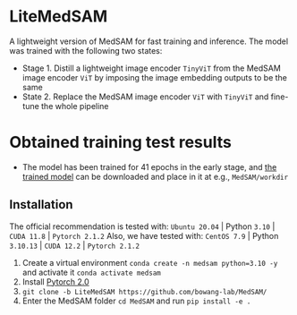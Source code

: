 # LiteMedSAM

A lightweight version of MedSAM for fast training and inference. The model was trained with the following two states:

- Stage 1. Distill a lightweight image encoder `TinyViT` from the MedSAM image encoder `ViT` by imposing the image embedding outputs to be the same
- State 2. Replace the MedSAM image encoder `ViT` with `TinyViT` and fine-tune the whole pipeline

# Obtained training test results

- The model has been trained for 41 epochs in the early stage, and [the trained model](https://pan.baidu.com/s/1FFH9ykyp1lDzwhjD7-clyQ?pwd=1111) can be downloaded and place in  it at e.g., `MedSAM/workdir`



## Installation

The official recommendation is tested with: `Ubuntu 20.04` | Python `3.10` | `CUDA 11.8` | `Pytorch 2.1.2`
Also, we have tested with: `CentOS 7.9` | Python `3.10.13` | `CUDA 12.2` | `Pytorch 2.1.2`

1. Create a virtual environment `conda create -n medsam python=3.10 -y` and activate it `conda activate medsam`
2. Install [Pytorch 2.0](https://pytorch.org/get-started/locally/)
3. `git clone -b LiteMedSAM https://github.com/bowang-lab/MedSAM/`
4. Enter the MedSAM folder `cd MedSAM` and run `pip install -e .`






